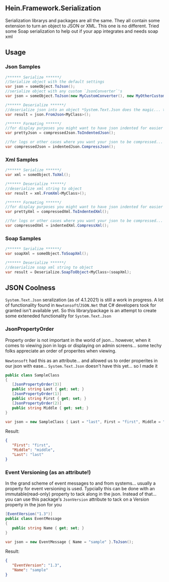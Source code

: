 ## Hein.Framework.Serialization
Serialization librarys and packages are all the same.  They all contain some extension to turn an object to JSON or XML.  This one is no different.  Tried some Soap serialization to help out if your app integrates and needs soap xml

## Usage

### Json Samples
```csharp
/****** Serialize ******/
//Serialize object with the default settings
var json = someObject.ToJson();
//serialize object with any custom `JsonConverter`'s
var json = someObject.ToJson(new MyCustomConverter(), new MyOtherCustomConverter());

/****** Deserialize ******/
//deserialize json into an object *System.Text.Json does the magic... this is just a wrapper*
var result = json.FromJson<MyClass>();

/****** Formating ******/
//for display purposes you might want to have json indented for easier readability... just call this extension
var prettyJson = compressedJson.ToIndentedJson();

//for logs or other cases where you want your json to be compressed... call this extension
var compressedJson = indentedJson.CompressJson();
```

### Xml Samples
```csharp
/****** Serialize ******/
var xml = someObject.ToXml();

/****** Deserialize ******/
//deserialize xml string to object
var result = xml.FromXml<MyClass>();

/****** Formating ******/
//for display purposes you might want to have json indented for easier readability... just call this extension
var prettyXml = compressedXml.ToIndentedXml();

//for logs or other cases where you want your json to be compressed... call this extension
var compressedXml = indentedXml.CompressXml();
```

### Soap Samples
```csharp
/****** Serialize ******/
var soapXml = someObject.ToSoapXml();

/****** Deserialize ******/
//deserialize soap xml string to object
var result = Deserialize.SoapToObject<MyClass>(soapXml);
```

## JSON Coolness
`System.Text.Json` seralization (as of 4.1.2021) is still a work in progress.  A lot of functionality found in `Newtonsoft`/`JSON.Net` that C# developers took for granted isn't available yet. So this library/package is an attempt to create some exteneded functionality for `System.Text.Json`

### JsonPropertyOrder
Property order is not important in the world of json... however, when it comes to viewing json in logs or displaying on admin screens... some techy folks appreciate an order of properites when viewing.

`Newtonsoft` had this as an attribute... and allowed us to order properites in our json with ease... `System.Text.Json` doesn't have this yet... so I made it
```csharp
public class SampleClass
{
   [JsonPropertyOrder(3)]
   public string Last { get; set; }
   [JsonPropertyOrder(1)]
   public string First { get; set; }
   [JsonPropertyOrder(2)]
   public string Middle { get; set; }
}

var json = new SampleClass { Last = "last", First = "first", Middle = "middle" }.ToJson();
```
Result:
```json
{
   "First": "first",
   "Middle": "middle",
   "Last": "last"
}
```

### Event Versioning (as an attribute!)
In the grand scheme of event messages to and from systems... usually a property for event versioning is used.  Typcially this can be done with an immutable(read-only) property to tack along in the json.  Instead of that... you can use this package's `JsonVersion` attribute to tack on a Version property in the json for you
```csharp
[EventVersion("1.3")]
public class EventMessage
{
   public string Name { get; set; }
}

var json = new EventMessage { Name = "sample" }.ToJson();
```
Result:
```json
{ 
   "EventVersion": "1.3",
   "Name": "sample"
}
```